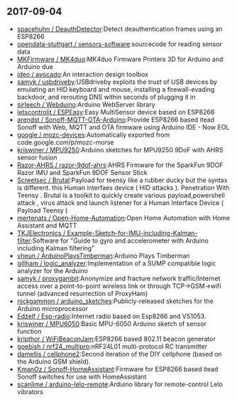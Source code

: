 ## 2017-09-04

* [spacehuhn / DeauthDetector](https://github.com/spacehuhn/DeauthDetector):Detect deauthentication frames using an ESP8266
* [opendata-stuttgart / sensors-software](https://github.com/opendata-stuttgart/sensors-software):sourcecode for reading sensor data
* [MKFirmware / MK4duo](https://github.com/MKFirmware/MK4duo):MK4duo Firmware Printers 3D for Arduino and Arduino due
* [ideo / avocado](https://github.com/ideo/avocado):An interaction design toolbox
* [samyk / usbdriveby](https://github.com/samyk/usbdriveby):USBdriveby exploits the trust of USB devices by emulating an HID keyboard and mouse, installing a firewall-evading backdoor, and rerouting DNS within seconds of plugging it in
* [sirleech / Webduino](https://github.com/sirleech/Webduino):Arduino WebServer library
* [letscontrolit / ESPEasy](https://github.com/letscontrolit/ESPEasy):Easy MultiSensor device based on ESP8266
* [arendst / Sonoff-MQTT-OTA-Arduino](https://github.com/arendst/Sonoff-MQTT-OTA-Arduino):Provide ESP8266 based itead Sonoff with Web, MQTT and OTA firmware using Arduino IDE - Now EOL
* [google / mozc-devices](https://github.com/google/mozc-devices):Automatically exported from code.google.com/p/mozc-morse
* [kriswiner / MPU9250](https://github.com/kriswiner/MPU9250):Arduino sketches for MPU9250 9DoF with AHRS sensor fusion
* [Razor-AHRS / razor-9dof-ahrs](https://github.com/Razor-AHRS/razor-9dof-ahrs):AHRS Firmware for the SparkFun 9DOF Razor IMU and SparkFun 9DOF Sensor Stick
* [Screetsec / Brutal](https://github.com/Screetsec/Brutal):Payload for teensy like a rubber ducky but the syntax is different. this Human interfaes device ( HID attacks ). Penetration With Teensy . Brutal is a toolkit to quickly create various payload,powershell attack , virus attack and launch listener for a Human Interface Device ( Payload Teensy )
* [mertenats / Open-Home-Automation](https://github.com/mertenats/Open-Home-Automation):Open Home Automation with Home Assistant and MQTT
* [TKJElectronics / Example-Sketch-for-IMU-including-Kalman-filter](https://github.com/TKJElectronics/Example-Sketch-for-IMU-including-Kalman-filter):Software for "Guide to gyro and accelerometer with Arduino including Kalman filtering"
* [vheun / ArduinoPlaysTimberman](https://github.com/vheun/ArduinoPlaysTimberman):Arduino Plays Timberman
* [gillham / logic_analyzer](https://github.com/gillham/logic_analyzer):Implementation of a SUMP compatible logic analyzer for the Arduino
* [samyk / proxygambit](https://github.com/samyk/proxygambit):Anonymize and fracture network traffic/Internet access over a point-to-point wireless link or through TCP->GSM->wifi tunnel (advanced resurrection of ProxyHam)
* [nickgammon / arduino_sketches](https://github.com/nickgammon/arduino_sketches):Publicly-released sketches for the Arduino microprocessor
* [Edzelf / Esp-radio](https://github.com/Edzelf/Esp-radio):Internet radio based on Esp8266 and VS1053.
* [kriswiner / MPU6050](https://github.com/kriswiner/MPU6050):Basic MPU-6050 Arduino sketch of sensor function
* [kripthor / WiFiBeaconJam](https://github.com/kripthor/WiFiBeaconJam):ESP8266 based 802.11 beacon generator
* [goebish / nrf24_multipro](https://github.com/goebish/nrf24_multipro):nRF24L01 multi-protocol RC transmitter
* [damellis / cellphone2](https://github.com/damellis/cellphone2):Second iteration of the DIY cellphone (based on the Arduino GSM shield).
* [KmanOz / Sonoff-HomeAssistant](https://github.com/KmanOz/Sonoff-HomeAssistant):Firmware for ESP8266 based itead Sonoff switches for use with HomeAssistant
* [scanlime / arduino-lelo-remote](https://github.com/scanlime/arduino-lelo-remote):Arduino library for remote-control Lelo vibrators

